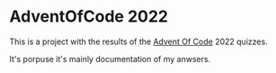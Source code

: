 # AdventOfCode 2022
This is a project with the results of the [Advent Of Code](https://adventofcode.com/) 2022 quizzes.

It's porpuse it's mainly documentation of my anwsers.
